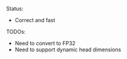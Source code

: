 
Status:
- Correct and fast

TODOs: 
- Need to convert to FP32
- Need to support dynamic head dimensions 

